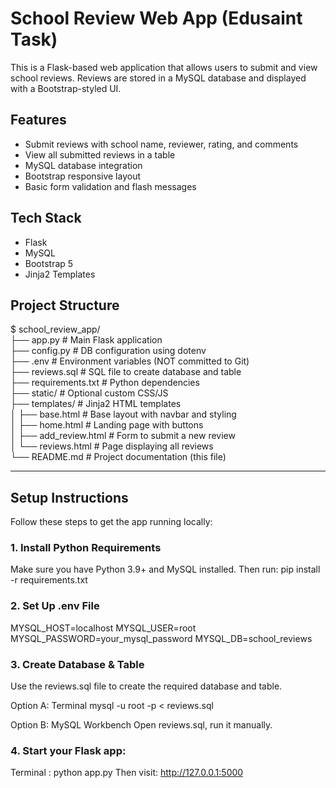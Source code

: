 # School Review Web App (Edusaint Task)

This is a Flask-based web application that allows users to submit and view school reviews. Reviews are stored in a MySQL database and displayed with a Bootstrap-styled UI.

## Features

- Submit reviews with school name, reviewer, rating, and comments
- View all submitted reviews in a table
- MySQL database integration
- Bootstrap responsive layout
- Basic form validation and flash messages

## Tech Stack

- Flask
- MySQL
- Bootstrap 5
- Jinja2 Templates

## Project Structure

$ school_review_app/ <br />
├── app.py # Main Flask application <br /> 
├── config.py # DB configuration using dotenv <br />
├── .env # Environment variables (NOT committed to Git) <br />
├── reviews.sql # SQL file to create database and table <br />
├── requirements.txt # Python dependencies <br />
├── static/ # Optional custom CSS/JS <br />
├── templates/ # Jinja2 HTML templates <br />
│ ├── base.html # Base layout with navbar and styling <br />
│ ├── home.html # Landing page with buttons <br />
│ ├── add_review.html # Form to submit a new review <br />
│ └── reviews.html # Page displaying all reviews <br />
└── README.md # Project documentation (this file) <br />


---

## Setup Instructions

Follow these steps to get the app running locally:

### 1. Install Python Requirements

Make sure you have Python 3.9+ and MySQL installed. Then run:
    pip install -r requirements.txt

### 2. Set Up .env File

MYSQL_HOST=localhost
MYSQL_USER=root
MYSQL_PASSWORD=your_mysql_password
MYSQL_DB=school_reviews

### 3. Create Database & Table

Use the reviews.sql file to create the required database and table.

Option A: Terminal
    mysql -u root -p < reviews.sql

Option B: MySQL Workbench
    Open reviews.sql, run it manually.

### 4. Start your Flask app:
Terminal :
    python app.py
Then visit: http://127.0.0.1:5000
